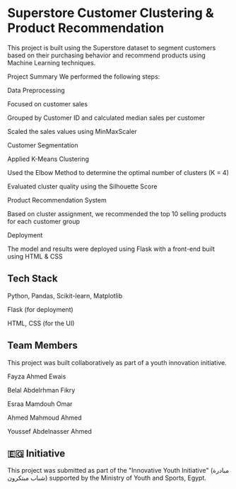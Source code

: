 # Superstore Customer Clustering & Product Recommendation

This project is built using the Superstore dataset to segment customers based on their purchasing behavior and recommend products using Machine Learning techniques.

Project Summary
We performed the following steps:

Data Preprocessing

Focused on customer sales

Grouped by Customer ID and calculated median sales per customer

Scaled the sales values using MinMaxScaler

Customer Segmentation

Applied K-Means Clustering

Used the Elbow Method to determine the optimal number of clusters (K = 4)

Evaluated cluster quality using the Silhouette Score

Product Recommendation System

Based on cluster assignment, we recommended the top 10 selling products for each customer group

Deployment

The model and results were deployed using Flask with a front-end built using HTML & CSS



## Tech Stack
Python, Pandas, Scikit-learn, Matplotlib

Flask (for deployment)

HTML, CSS (for the UI)

## Team Members
This project was built collaboratively as part of a youth innovation initiative.

Fayza Ahmed Ewais

Belal Abdelrhman Fikry

Esraa Mamdouh Omar 

Ahmed Mahmoud Ahmed

Youssef Abdelnasser Ahmed

## 🇪🇬 Initiative
This project was submitted as part of the "Innovative Youth Initiative" (مبادرة شباب مبتكرون) supported by the Ministry of Youth and Sports, Egypt.
